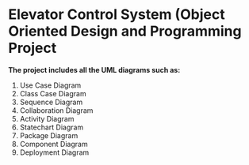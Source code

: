 # **Elevator Control System (Object Oriented Design and Programming Project**

**The project includes all the UML diagrams such as:**
1. Use Case Diagram
2. Class Case Diagram
3. Sequence Diagram
4. Collaboration Diagram
5. Activity Diagram
6. Statechart Diagram
7. Package Diagram
8. Component Diagram
9. Deployment Diagram
